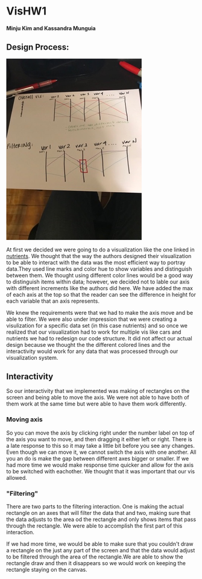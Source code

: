 # VisHW1
#### Minju Kim and Kassandra Munguia 

## Design Process:
![GitHub Logo](/vishw1.jpg)

 
At first we decided we were going to do a visualization like the one linked in [nutrients](http://bl.ocks.org/syntagmatic/raw/3150059/). We thought that the way the authors designed their visualization to be able to interact with the data was the most efficient way to portray data.They used line marks and color hue to show variables and distinguish between them. We thought using different color lines would be a good way to distinguish items within data; however, we decided not to lable our axis with different increments like the authors did here. We have added the max of each axis at the top so that the reader can see the difference in height for each variable that an axis represents. 

We knew the requirements were that we had to make the axis move and be able to filter. We were also under impression that we were creating a visulization for a specific data set (in this case nutrients) and so once we realized that our visualization had to work for multiple vis like cars and nutrients we had to redesign our code structure. It did not affect our actual design because we thought the the different colored lines and the interactivity would work for any data that was processed through our visualization system. 

## Interactivity


So our interactivity that we implemented was making of rectangles on the screen and being able to move the axis. We were not able to have both of them work at the same time but were able to have them work differently. 

### Moving axis 

So you can move the axis by clicking right under the number label on top of the axis you want to move, and then dragging it either left or right. There is a late response to this so it may take a little bit before you see any changes. Even though we can move it, we cannot switch the axis with one another. All you an do is make the gap between different axes bigger or smaller.  If we had more time we would make response time quicker and allow for the axis to be switched with eachother. We thought that it was important that our vis allowed. 

### "Filtering"

There are two parts to the filtering interaction. One is making the actual rectangle on an axes that will filter the data that and two, making sure that the data adjusts to the area od the rectangle and only shows items that pass through the rectangle. We were able to accomplish the first part of this interaction. 

If we had more time, we would be able to make sure that you couldn't draw a rectangle on the just any part of the screen and that the data would adjust to be filtered through the area of the rectangle.We are able to show the rectangle draw and then it disappears so we would work on keeping the rectangle staying on the canvas.  




